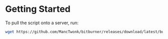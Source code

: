 # Getting Started

To pull the script onto a server, run:

```bash
wget https://github.com/MancTwonk/bitburner/releases/download/latest/build.js build.js
```
